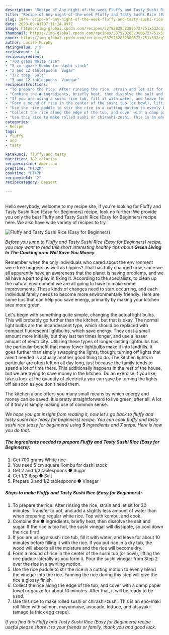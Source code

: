 ```yaml
---
description: "Recipe of Any-night-of-the-week Fluffy and Tasty Sushi Rice (Easy for Beginners)"
title: "Recipe of Any-night-of-the-week Fluffy and Tasty Sushi Rice (Easy for Beginners)"
slug: 1844-recipe-of-any-night-of-the-week-fluffy-and-tasty-sushi-rice-easy-for-beginners
date: 2020-09-01T07:11:24.097Z
image: https://img-global.cpcdn.com/recipes/5379282852380672/751x532cq70/fluffy-and-tasty-sushi-rice-easy-for-beginners-recipe-main-photo.jpg
thumbnail: https://img-global.cpcdn.com/recipes/5379282852380672/751x532cq70/fluffy-and-tasty-sushi-rice-easy-for-beginners-recipe-main-photo.jpg
cover: https://img-global.cpcdn.com/recipes/5379282852380672/751x532cq70/fluffy-and-tasty-sushi-rice-easy-for-beginners-recipe-main-photo.jpg
author: Lucile Murphy
ratingvalue: 3.9
reviewcount: 14
recipeingredient:
- "700 grams White rice"
- "5 cm square Kombu for dashi stock"
- "2 and 12 tablespoons  Sugar"
- "1/2 tbsp  Salt"
- "3 and 12 tablespoons  Vinegar"
recipeinstructions:
- "To prepare the rice: After rinsing the rice, strain and let sit for 30 minutes. Transfer to pot, and add a slightly less amount of water than when preparing regular white rice. Top with kombu, and cook."
- "Combine the ● ingredients, briefly heat, then dissolve the salt and sugar. If the rice is too hot, the sushi vinegar will dissipate, so cool down the rice first!"
- "If you are using a sushi rice tub, fill it with water, and leave for about 10 minutes before filling it with the rice. If you put rice in a dry tub, the wood will absorb all the moisture and the rice will become dry."
- "Form a mound of rice in the center of the sushi tub (or bowl), lifting the rice paddle laterally as you form it. Pour the sushi vinegar from Step 2 over the rice in a swirling motion."
- "Use the rice paddle to stir the rice in a cutting motion to evenly blend the vinegar into the rice. Fanning the rice during this step will give the rice a glossy finish."
- "Collect the rice along the edge of the tub, and cover with a damp paper towel or gauze for about 10 minutes. After that, it will be ready to be used."
- "Use this rice to make rolled sushi or chirashi-zushi. This is an eho-maki roll filled with salmon, mayonnaise, avocado, lettuce, and atsuyaki-tamago (a thick egg crepe)."
categories:
- Recipe
tags:
- fluffy
- and
- tasty

katakunci: fluffy and tasty 
nutrition: 182 calories
recipecuisine: American
preptime: "PT32M"
cooktime: "PT47M"
recipeyield: "2"
recipecategory: Dessert

---
```

<br>
Hello everybody, welcome to my recipe site, if you're looking for Fluffy and Tasty Sushi Rice (Easy for Beginners) recipe, look no further! We provide you only the best Fluffy and Tasty Sushi Rice (Easy for Beginners) recipe here. We also have wide variety of recipes to try.
<br>


![Fluffy and Tasty Sushi Rice (Easy for Beginners)](https://img-global.cpcdn.com/recipes/5379282852380672/751x532cq70/fluffy-and-tasty-sushi-rice-easy-for-beginners-recipe-main-photo.jpg)

<i>Before you jump to Fluffy and Tasty Sushi Rice (Easy for Beginners) recipe, you may want to read this short interesting healthy tips about 
<strong>Green Living In The Cooking area Will Save You Money</strong>.</i>
</br>

Remember when the only individuals who cared about the environment were tree huggers as well as hippies? That has fully changed now, since we all apparently have an awareness that the planet is having problems, and we all have a part to play in fixing it. According to the specialists, to clean up the natural environment we are all going to have to make some improvements. These kinds of changes need to start occurring, and each individual family needs to become more environmentally friendly. Here are some tips that can help you save energy, primarily by making your kitchen area more green.

Let's begin with something quite simple, changing the actual light bulbs. This will probably go further than the kitchen, but that is okay. The normal light bulbs are the incandescent type, which should be replaced with compact fluorescent lightbulbs, which save energy. They cost a small amount more initially, but they last ten times longer, and use a lesser amount of electricity. Utilizing these types of longer-lasting lightbulbs has the particular benefit that many fewer lightbulbs make it into landfills. It goes further than simply swapping the lights, though; turning off lights that aren't needed is actually another good thing to do. The kitchen lights in particular are often left on all day long, just because the family tends to spend a lot of time there. This additionally happens in the rest of the house, but we are trying to save money in the kitchen. Do an exercise if you like; take a look at the quantity of electricity you can save by turning the lights off as soon as you don't need them.

The kitchen alone offers you many small means by which energy and money can be saved. It is pretty straightforward to live green, after all. A lot of it truly is simply making use of common sense.


<i>We hope you got insight from reading it, now let's go back to fluffy and tasty sushi rice (easy for beginners) recipe. You can cook fluffy and tasty sushi rice (easy for beginners) using <strong>5</strong> ingredients and <strong>7</strong> steps. Here is how you do that.
</i>

##### The ingredients needed to prepare Fluffy and Tasty Sushi Rice (Easy for Beginners):

1. Get 700 grams White rice
1. You need 5 cm square Kombu for dashi stock
1. Get 2 and 1/2 tablespoons ● Sugar
1. Get 1/2 tbsp ● Salt
1. Prepare 3 and 1/2 tablespoons ● Vinegar


##### Steps to make Fluffy and Tasty Sushi Rice (Easy for Beginners):

1. To prepare the rice: After rinsing the rice, strain and let sit for 30 minutes. Transfer to pot, and add a slightly less amount of water than when preparing regular white rice. Top with kombu, and cook.
1. Combine the ● ingredients, briefly heat, then dissolve the salt and sugar. If the rice is too hot, the sushi vinegar will dissipate, so cool down the rice first!
1. If you are using a sushi rice tub, fill it with water, and leave for about 10 minutes before filling it with the rice. If you put rice in a dry tub, the wood will absorb all the moisture and the rice will become dry.
1. Form a mound of rice in the center of the sushi tub (or bowl), lifting the rice paddle laterally as you form it. Pour the sushi vinegar from Step 2 over the rice in a swirling motion.
1. Use the rice paddle to stir the rice in a cutting motion to evenly blend the vinegar into the rice. Fanning the rice during this step will give the rice a glossy finish.
1. Collect the rice along the edge of the tub, and cover with a damp paper towel or gauze for about 10 minutes. After that, it will be ready to be used.
1. Use this rice to make rolled sushi or chirashi-zushi. This is an eho-maki roll filled with salmon, mayonnaise, avocado, lettuce, and atsuyaki-tamago (a thick egg crepe).


<i>If you find this Fluffy and Tasty Sushi Rice (Easy for Beginners) recipe useful please share it to your friends or family, thank you and good luck.</i>
